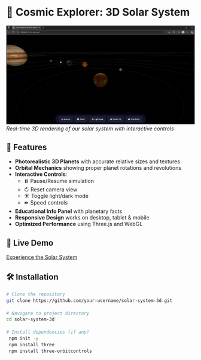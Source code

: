 # 🌌 Cosmic Explorer: 3D Solar System

![Project Screenshot](image.png)
*Real-time 3D rendering of our solar system with interactive controls*

## 🚀 Features

- **Photorealistic 3D Planets** with accurate relative sizes and textures
- **Orbital Mechanics** showing proper planet rotations and revolutions
- **Interactive Controls**:
  - ⏸️ Pause/Resume simulation
  - ↻ Reset camera view
  - ☀️ Toggle light/dark mode
  - ⏩ Speed controls
- **Educational Info Panel** with planetary facts
- **Responsive Design** works on desktop, tablet & mobile
- **Optimized Performance** using Three.js and WebGL

## 🌟 Live Demo

[Experience the Solar System](https://github.com/Om-Kumar-Ace/solar-system)

## 🛠️ Installation

```bash
# Clone the repository
git clone https://github.com/your-username/solar-system-3d.git

# Navigate to project directory
cd solar-system-3d

# Install dependencies (if any)
 npm init -y       
 npm install three
 npm install three-orbitcontrols